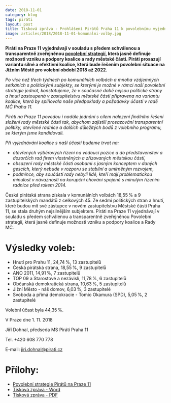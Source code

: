 ```yaml
---
date: 2018-11-01
category: blog
tags: piráti
layout: post
title: Tisková zpráva - Prohlášení Pirátů Praha 11 k povolebnímu vyjednávání koalice na Jižním Městě ze dne 1.11.2018
image: articles/2018/2018-11-01-komunalni-volby.jpg
---
```

**Piráti na Praze 11 vyjednávají v souladu s předem schválenou a transparentně zveřejněnou [povolební strategií](/komunalni-volby-2018/povolebni-strategie), která jasně definuje možnosti vzniku a podpory koalice a rady městské části. Piráti prosazují variantu silné a efektivní koalice, která bude řešením povolební situace na Jižním Městě pro volební období 2018 až 2022.**

*Po více než třech týdnech po komunálních volbách a mnoha vzájemných setkáních s politickými subjekty, se kterými je možné v rámci naší povolební strategie jednat, konstatujeme, že v současné době nejsou politické strany a hnutí zastoupená v zastupitelstvu městské části připravena na variantu koalice, která by splňovala naše předpoklady a požadavky účasti v radě MČ Praha 11.*
 
*Piráti na Praze 11 povedou i nadále jednání s cílem nalezení finálního řešení složení rady městské části tak, abychom zajistili prosazování transparentní politiky, otevřené radnice a dalších důležitých bodů z volebního programu, se kterým jsme kandidovali.*

*Při vyjednávání koalice s naší účastí budeme trvat na:*

- *otevřených výběrových řízení na vedoucí pozice a do představenstev a dozorčích rad firem vlastněných a zřizovaných městskou částí,*
- *obsazení rady městské části osobami s jasným konceptem v daných gescích, který nebude v rozporu se stabilní a umírněným rozvojem,*
- *podmínce, aby součástí rady nebyli lidé, kteří mají problematickou minulost v návaznosti na korupční chování spojené s minulým řízením radnice před rokem 2014.*

Česká pirátská strana získala v komunálních volbách 18,55 % a 9 zastupitelských mandátů z celkových 45. Ze sedmi politických stran a hnutí, které budou mít své zástupce v novém zastupitelstvu Městské části Praha 11, se stala druhým nejsilnějším subjektem. 
Piráti na Praze 11 vyjednávají v souladu s předem schválenou a transparentně zveřejněnou Povolební strategií, která jasně definuje možnosti vzniku a podpory koalice a Rady MČ.

# Výsledky voleb:

- Hnutí pro Prahu 11, 24,74 %, 13 zastupitelů
- Česká pirátská strana, 18,55 %, 9 zastupitelů
- ANO 2011, 14,91 %, 7 zastupitelů
- TOP 09 a Starostové a nezávislí, 11,78 %, 6 zastupitelů
- Občanská demokratická strana, 10,63 %, 5 zastupitelů
- Jižní Město - náš domov, 6,03 %, 3 zastupitelé
- Svoboda a přímá demokracie - Tomio Okamura (SPD), 5,05 %, 2 zastupitelé



Volební účast byla 44,35 %.

V Praze dne 1. 11. 2018

Jiří Dohnal, předseda MS Piráti Praha 11

Tel. +420 608 770 778

E-mail: <jiri.dohnal@pirati.cz>


# Přílohy: 

- [Povolební strategie Pirátů na Praze 11](/komunalni-volby-2018/povolebni-strategie)
- [Tisková zpráva - Word](/assets/doc/tz-pirati-praha-11-181101.docx)
- [Tisková zpráva - PDF](/assets/pdf/tz-pirati-praha-11-181101.pdf)